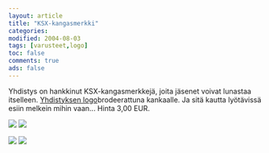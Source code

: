 ```yaml
--- 
layout: article 
title: "KSX-kangasmerkki" 
categories: 
modified: 2004-08-03 
tags: [varusteet,logo]
toc: false 
comments: true 
ads: false 
--- 
```


Yhdistys on hankkinut KSX-kangasmerkkejä, joita jäsenet voivat lunastaa
itselleen. [Yhdistyksen logo](yhdistyksen-logo)brodeerattuna kankaalle.
Ja sitä kautta lyötävissä esiin melkein mihin vaan... Hinta 3,00 EUR.

[![](/Media/Default/BlogPost/blog/ksx-kangasmerkki/kangas3.jpg)](/Media/Default/BlogPost/blog/ksx-kangasmerkki/kangas3.jpg) [![](/Media/Default/BlogPost/blog/ksx-kangasmerkki/kangasmerkki_2b.jpg)](/Media/Default/BlogPost/blog/ksx-kangasmerkki/kangasmerkki_2b.jpg)

[![](/Media/Default/BlogPost/blog/ksx-kangasmerkki/kangas1.jpg)](/Media/Default/BlogPost/blog/ksx-kangasmerkki/kangas1.jpg) [![](/Media/Default/BlogPost/blog/ksx-kangasmerkki/kangas2.jpg)](/Media/Default/BlogPost/blog/ksx-kangasmerkki/kangas2.jpg) 

